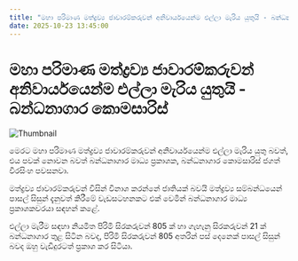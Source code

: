 ```yaml
---
title: "මහා පරිමාණ මත්ද්‍රව්‍ය ජාවාරම්කරුවන් අනිවාර්යයෙන්ම එල්ලා මැරිය යුතුයි - බන්ධනාගාර කොමසාරිස්"
date: 2025-10-23 13:45:00
---
```


# මහා පරිමාණ මත්ද්‍රව්‍ය ජාවාරම්කරුවන් අනිවාර්යයෙන්ම එල්ලා මැරිය යුතුයි - බන්ධනාගාර කොමසාරිස්

![Thumbnail](https://helakuru.sgp1.cdn.digitaloceanspaces.com/esana/images/lib/jagath-weerasinhe-prison.jpg)

මෙරට මහා පරිමාණ මත්ද්‍රව්‍ය ජාවාරම්කරුවන් අනිවාර්යයෙන්ම එල්ලා මැරිය යුතු බවත්, එය පවක් නොවන බවත් බන්ධනාගාර මාධ්‍ය ප්‍රකාශක, බන්ධනාගාර කොමසාරිස් ජගත් වීරසිංහ පවසනවා.

මත්ද්‍රව්‍ය ජාවාරම්කරුවන් විසින් විනාශ කරන්නේ ජාතියක් බවයි මත්ද්‍රව්‍ය සම්බන්ධයෙන් පාසල් සිසුන් දැනුවත් කිරීමේ වැඩසටහනකට එක් වෙමින් බන්ධනාගාර මාධ්‍ය ප්‍රකාශකවරයා සඳහන් කළේ.

එල්ලා මැරීම සඳහා නියමිත පිරිමි සිරකරුවන් 805 ක් හා ගැහැනු සිරකරුවන් 21 ක් බන්ධනාගාර තුළ සිටින බවද, පිරිමි සිරකරුවන් 805 අතරින් පස් දෙනෙක් පාසල් සිසුන් බවද ඔහු වැඩිදුරටත් ප්‍රකාශ කර සිටියා.

